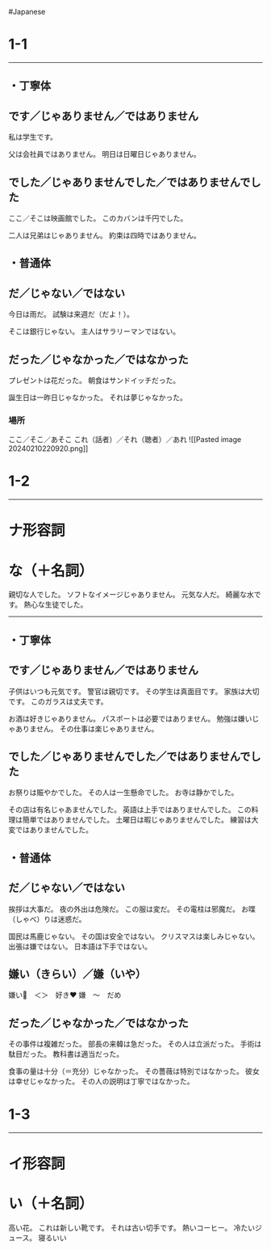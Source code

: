 #Japanese

# 1-1
---

## ・丁寧体

## です／じゃありません／ではありません

私は学生です。

父は会社員ではありません。
明日は日曜日じゃありません。

## でした／じゃありませんでした／ではありませんでした

ここ／そこは映画館でした。
このカバンは千円でした。

二人は兄弟はじゃありません。
約束は四時ではありません。

## ・普通体

## だ／じゃない／ではない

今日は雨だ。
試験は来週だ（だよ！）。

そこは銀行じゃない。
主人はサラリーマンではない。

## だった／じゃなかった／ではなかった

プレゼントは花だった。
朝食はサンドイッチだった。

誕生日は一昨日じゃなかった。
それは夢じゃなかった。

### 場所

ここ／そこ／あそこ
これ（話者）／それ（聴者）／あれ
![[Pasted image 20240210220920.png]]


# 1-2
---

# ナ形容詞

# な（＋名詞）

親切な人でした。
ソフトなイメージじゃありません。
元気な人だ。
綺麗な水です。
熱心な生徒でした。

---

## ・丁寧体

## です／じゃありません／ではありません

子供はいつも元気です。
警官は親切です。
その学生は真面目です。
家族は大切です。
このガラスは丈夫です。

お酒は好きじゃありません。
パスポートは必要ではありません。
勉強は嫌いじゃありません。
その仕事は楽じゃありません。

## でした／じゃありませんでした／ではありませんでした

お祭りは賑やかでした。
その人は一生懸命でした。
お寺は静かでした。

その店は有名じゃあませんでした。
英語は上手ではありませんでした。
この料理は簡単ではありませんでした。
土曜日は暇じゃありませんでした。
練習は大変ではありませんでした。

## ・普通体

## だ／じゃない／ではない

挨拶は大事だ。
夜の外出は危険だ。
この服は変だ。
その電柱は邪魔だ。
お喋（しゃべ）りは迷惑だ。

国民は馬鹿じゃない。
その国は安全ではない。
クリスマスは楽しみじゃない。
出張は嫌ではない。
日本語は下手ではない。

## 嫌い（きらい）／嫌（いや）

嫌い🤢　＜＞　好き❤️
嫌　〜　だめ

## だった／じゃなかった／ではなかった

その事件は複雑だった。
部長の来韓は急だった。
その人は立派だった。
手術は駄目だった。
教科書は適当だった。

食事の量は十分（＝充分）じゃなかった。
その薔薇は特別ではなかった。
彼女は幸せじゃなかった。
その人の説明は丁寧ではなかった。

# 1-3

---

# イ形容詞

# い（＋名詞）

高い花。
これは新しい靴です。
それは古い切手です。
熱いコーヒー。
冷たいジュース。
寝るいい




